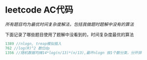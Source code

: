 # leetcode AC代码

*所有题目均为最优时间复杂度解法，包括我做题时题解中没有的算法*

下面记录了哪些题目使用了题解中没看到的，时间复杂度最优的算法

```c++
1389 //nlogn, treap模拟插入
762 //log(R)^2 数位dp
1356 //随机数据均摊14*log(n/13)*(n/13),最坏nlogn 按1个数分类，分开排
```


